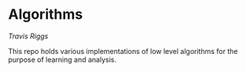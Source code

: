 # Algorithms
*Travis Riggs*

This repo holds various implementations of low level algorithms
for the purpose of learning and analysis.
